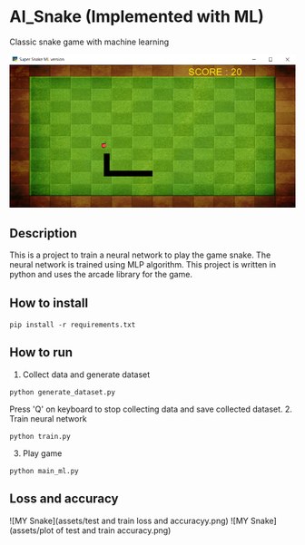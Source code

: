 # AI_Snake (Implemented with ML)
Classic snake game with machine learning

![MY Snake](https://github.com/FahimeMirveisi/AI_Snake/blob/main/assets/my%20game%20board.png)
## Description

This is a project to train a neural network to play the game snake.
The neural network is trained using MLP algorithm.
This project is written in python and uses the arcade library for the game.

## How to install
```
pip install -r requirements.txt
```

## How to run

1. Collect data and generate dataset
```
python generate_dataset.py
```
Press 'Q' on keyboard to stop collecting data and save collected dataset.
2. Train neural network
```
python train.py
```
3. Play game
```
python main_ml.py
```

## Loss and accuracy

![MY Snake](assets/test and train loss and accuracyy.png)
![MY Snake](assets/plot of test and train accuracy.png)


